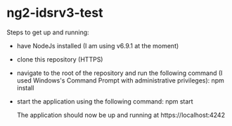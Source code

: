 # ng2-idsrv3-test

Steps to get up and running:
- have NodeJs installed (I am using v6.9.1 at the moment)
- clone this repository (HTTPS)
- navigate to the root of the repository and run the following command (I used Windows's Command Prompt with administrative privileges):
    npm install
- start the application using the following command:
    npm start

    The application should now be up and running at https://localhost:4242